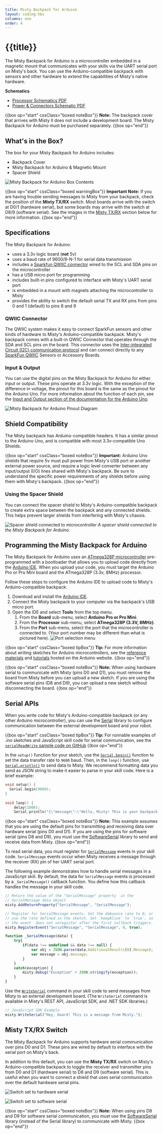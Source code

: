 ```yaml
---
title: Misty Backpack for Arduino
layout: coding.hbs
columns: one
order: 4
---
```


# {{title}}

The Misty Backpack for Arduino is a microcontroller embedded in a magnetic mount that communicates with your skills via the UART serial port on Misty's back. You can use the Arduino-compatible backpack with sensors and other hardware to extend the capabilities of Misty's native hardware.

**Schematics**
* [Processor Schematics PDF](/assets/images/Processor_SchDoc.pdf)
* [Power & Connectors Schematic PDF](/assets/images/Power_Connectors_SchDoc.pdf)

{{box op="start" cssClass="boxed noteBox"}}
**Note:** The backpack cover that arrives with Misty II does not include a development board. The Misty Backpack for Arduino must be purchased separately. 
{{box op="end"}}

## What's in the Box?

The box for your Misty Backpack for Arduino includes:

* Backpack Cover
* Misty Backpack for Arduino & Magnetic Mount
* Spacer Shield

![Misty Backpack for Arduino Box Contents](/assets/images/backpack-box-contents.jpeg)

{{box op="start" cssClass="boxed warningBox"}}
**Important Note:** If you are having trouble sending messages to Misty from your backpack, check the position of the **Misty TX/RX** switch. Most boards arrive with the switch at D0/1 (hardware serial), but some boards may arrive with the switch at D8/9 (software serial). See the images in the [Misty TX/RX](./#misty-tx-rx-switch) section below for more information.
{{box op="end"}}

## Specifications

The Misty Backpack for Arduino:

* uses a 3.3v logic board (**not** 5v)
* uses a baud rate of 9600/8-N-1 for serial data transmission
* includes a [Sparkfun QWIIC connector](https://www.sparkfun.com/qwiic) wired to the SCL and SDA pins on the microcontroller
* has a USB micro port for programming
* includes built-in pins configured to interface with Misty's UART serial port
* is embedded in a mount with magnets attaching the microcontroller to Misty
* provides the ability to switch the default serial TX and RX pins from pins 0 and 1 (default) to pins 8 and 9

### QWIIC Connector

The QWIIC system makes it easy to connect SparkFun sensors and other kinds of hardware to Misty's Arduino-compatible backpack. Misty's backpack comes with a built-in QWIIC Connector that operates through the SDA and SCL pins on the board. This connector uses the [Inter-integrated Circuit (I2C) communication protocol](https://learn.sparkfun.com/tutorials/i2c/all) and can connect directly to any [SparkFun QWIIC](https://www.sparkfun.com/qwiic) Sensors or Accessory Boards. 

### Input & Output

You can use the digital pins on the Misty Backpack for Arduino for either input or output. These pins operate at 3.3v logic. With the exception of the difference in voltage, the pinout for this board is the same as the pinout for the Arduino Uno. For more information about the function of each pin, see the [Input and Output section of the documentation for the Arduino Uno](https://store.arduino.cc/usa/arduino-uno-rev3).

![Misty Backpack for Arduino Pinout Diagram](/assets/images/backpack_for_arduino_web.jpg)

## Shield Compatibility

The Misty backpack has Arduino-compatible headers. It has a similar pinout to the Arduino Uno, and is compatible with most 3.3v-compatible Uno Shields. 


{{box op="start" cssClass="boxed noteBox"}}
**Important:** Arduino Uno shields that require 5v must pull power from Misty's USB port or another external power source, and require a logic level converter between any input/output (I/O) lines shared with Misty's backpack. Be sure to understand the specific power requirements of any shields before using them with Misty's backpack.
{{box op="end"}}

### Using the Spacer Shield

You can connect the spacer shield to Misty's Arduino-compatible backpack to create extra space between the backpack and any connected shields. This helps prevent larger shields from interfering with Misty's chassis.

![Spacer shield connected to microcontroller](/assets/images/backpack-spacer-shield.jpg)
*A spacer shield connected to the Misty Backpack for Arduino.*

## Programming the Misty Backpack for Arduino

The Misty Backpack for Arduino uses an [ATmega328P microcontroller](http://ww1.microchip.com/downloads/en/DeviceDoc/Atmel-7810-Automotive-Microcontrollers-ATmega328P_Datasheet.pdf) pre-programmed with a bootloader that allows you to upload code directly from the [Arduino IDE](https://www.arduino.cc/en/Main/Software).  When you upload your code, you must target the Arduino Pro or Pro Mini board and the ATmega328P (3.3v, 8MHz) processor.

Follow these steps to configure the Arduino IDE to upload code to Misty's Arduino-compatible backpack:

1. Download and install the [Arduino IDE](https://www.arduino.cc/en/Main/Software).
2. Connect the Misty backpack to your computer via the backpack's USB micro port.
3. Open the IDE and select **Tools** from the top menu.
   1. From the **Board** sub-menu, select **Arduino Pro or Pro Mini**. 
   2. From the **Processor** sub-menu, select **ATmega328P (3.3V, 8MHz)**.
   3. From the **Port** sub-menu, select the port that the microcontroller is connected to. (Your port number may be different than what is pictured here). ![Port selection menu](/assets/images/arduino-ide-port-selection.png)

{{box op="start" cssClass="boxed tipBox"}}
**Tip:** For more information about writing sketches for Arduino microcontrollers, see the [reference materials](https://www.arduino.cc/reference/en/) and [tutorials](https://www.arduino.cc/en/Tutorial/HomePage) hosted on the Arduino website.
{{box op="end"}}

{{box op="start" cssClass="boxed noteBox"}}
**Note:** When using hardware serial to communicate with Misty (pins D0 and D1), you must remove the board from Misty before you can upload a new sketch. If you are using the software serial pins (D8 and D9), you can upload a new sketch without disconnecting the board.
{{box op="end"}}

## Serial APIs

When you write code for Misty's Arduino-compatible backpack (or any other Arduino microcontroller), you can use the [Serial](https://www.arduino.cc/reference/en/language/functions/communication/serial/) library to configure communication between the external development board and your robot. 


{{box op="start" cssClass="boxed tipBox"}}
**Tip:** For runnable examples of .ino sketches and JavaScript skill code for serial communication, see the [`serialReadWrite` sample code on GitHub](https://github.com/MistyCommunity/JavaScript-SDK/tree/master/Sample%20Code/serialReadWrite)
{{box op="end"}}

In the `setup()` function for your sketch, use the [`Serial.begin()`](https://www.arduino.cc/reference/en/language/functions/communication/serial/begin) function to set the data transfer rate to `9600` baud. Then, in the `loop()` function, use [`Serial.println()`](https://www.arduino.cc/reference/en/language/functions/communication/serial/println) to send data to Misty. We recommend formatting data you send as JSON string to make it easier to parse in your skill code. Here is a brief example:

```c++
void setup() {
  Serial.begin(9600);
}
  
void loop() {
    delay(1000);
    Serial.println("{\"message\":\"Hello, Misty! This is your backpack talking.\"}");
```

{{box op="start" cssClass="boxed noteBox"}}
**Note:** This example assumes that you are using the default pins for transmitting and receiving data over hardware serial (pins D0 and D1). If you are using the pins for software serial (pins D8 and D9), you must use the [SoftwareSerial](https://www.arduino.cc/en/Reference/SoftwareSerial) library to send and receive data from Misty.
{{box op="end"}}

To read serial data, you must register for [`SerialMessage`](../../../misty-ii/robot/sensor-data/#serialmessage) events in your skill code. `SerialMessage` events occur when Misty receives a message through the receiver (RX) pin of her UART serial port. 

The following example demonstrates how to handle serial messages in a JavaScript skill. By default, the data for `SerialMessage` events is processed by a `_SerialMessage()` callback function. You define how this callback handles the message in your skill code.

```JavaScript
// Return the value of the "SerialMessage" property  in the
// SerialMessage data object
misty.AddReturnProperty("SerialMessage", "SerialMessage");

// Register for SerialMessage events. Set the debounce rate to 0, or
// use the rate defined in the sketch. Set `keepAlive` to `true`, so
// the event  does not unregister after the first callback triggers. 
misty.RegisterEvent("SerialMessage", "SerialMessage", 0, true);

function _SerialMessage(data) {	
	try{
		if(data !== undefined && data !== null) {
			var obj = JSON.parse(data.AdditionalResults[0].Message);
			var message = obj.message;
        }
    }
	catch(exception) {
		misty.Debug("Exception" + JSON.stringify(exception));
	}
}
```

Use the [`WriteSerial`](../../../misty-ii/javascript-sdk/api-reference/#misty-writeserial) command in your skill code to send messages from Misty to an external development board. (The `WriteSerial` command is available in Misty's REST API, JavaScript SDK, and .NET SDK libraries.)

```JavaScript
// JavaScript SDK Example
misty.WriteSerial("Hey, board! This is a message from Misty.");
```

## Misty TX/RX Switch

The Misty Backpack for Arduino supports hardware serial communication over pins D0 and D1. These pins are wired by default to interface with the serial port on Misty's back. 

In addition to this default, you can use the **Misty TX/RX** switch on Misty's Arduino-compatible backpack to toggle the receiver and transmitter pins from D0 and D1 (hardware serial) to D8 and D9 (software serial). This is useful when you want to connect a shield that uses serial communication over the default hardware serial pins.

![Switch set to hardware serial](/assets/images/misty-tx-rx-switch-hardware-serial.jpg)

![Switch set to software serial](/assets/images/misty-tx-rx-switch-software-serial.jpg)

{{box op="start" cssClass="boxed noteBox"}}
**Note:** When using pins D8 and D9 for software serial communication, you must use the [SoftwareSerial](https://www.arduino.cc/en/Reference/SoftwareSerial) library (instead of the Serial library) to communicate with Misty.
{{box op="end"}}